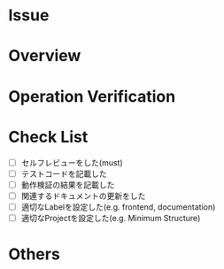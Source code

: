 # Issue
<!--
対応するissueを記載してください。
URLでも可ですが、issueのclose忘れ等を避けるためキーワードを利用した記載を推奨します。
https://docs.github.com/ja/issues/tracking-your-work-with-issues/linking-a-pull-request-to-an-issue
e.g.) Closes #10
-->

# Overview
<!-- 対応背景、内容等を記載してください。 -->

# Operation Verification
<!-- 動作検証結果のログ等があれば記載してください。 -->

# Check List

- [ ] セルフレビューをした(must)
- [ ] テストコードを記載した
- [ ] 動作検証の結果を記載した
- [ ] 関連するドキュメントの更新をした
- [ ] 適切なLabelを設定した(e.g. frontend, documentation)
- [ ] 適切なProjectを設定した(e.g. Minimum Structure)

# Others
<!-- 補足等あれば記載してください。 -->
